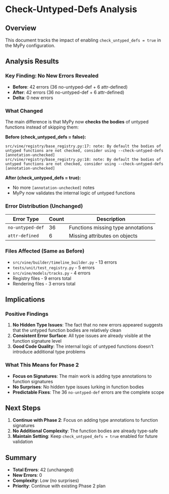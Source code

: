 # Check-Untyped-Defs Analysis

## Overview
This document tracks the impact of enabling `check_untyped_defs = true` in the MyPy configuration.

## Analysis Results

### Key Finding: No New Errors Revealed
- **Before**: 42 errors (36 no-untyped-def + 6 attr-defined)
- **After**: 42 errors (36 no-untyped-def + 6 attr-defined)
- **Delta**: 0 new errors

### What Changed
The main difference is that MyPy now **checks the bodies** of untyped functions instead of skipping them:

**Before (check_untyped_defs = false):**
```
src/vine/registry/base_registry.py:17: note: By default the bodies of untyped functions are not checked, consider using --check-untyped-defs  [annotation-unchecked]
src/vine/registry/base_registry.py:18: note: By default the bodies of untyped functions are not checked, consider using --check-untyped-defs  [annotation-unchecked]
```

**After (check_untyped_defs = true):**
- No more `[annotation-unchecked]` notes
- MyPy now validates the internal logic of untyped functions

### Error Distribution (Unchanged)
| Error Type | Count | Description |
|------------|-------|-------------|
| `no-untyped-def` | 36 | Functions missing type annotations |
| `attr-defined` | 6 | Missing attributes on objects |

### Files Affected (Same as Before)
- `src/vine/builder/timeline_builder.py` - 13 errors
- `tests/unit/test_registry.py` - 5 errors
- `src/vine/models/tracks.py` - 4 errors
- Registry files - 9 errors total
- Rendering files - 3 errors total

## Implications

### Positive Findings
1. **No Hidden Type Issues**: The fact that no new errors appeared suggests that the untyped function bodies are relatively clean
2. **Consistent Error Surface**: All type issues are already visible at the function signature level
3. **Good Code Quality**: The internal logic of untyped functions doesn't introduce additional type problems

### What This Means for Phase 2
- **Focus on Signatures**: The main work is adding type annotations to function signatures
- **No Surprises**: No hidden type issues lurking in function bodies
- **Predictable Fixes**: The 36 `no-untyped-def` errors are the complete scope

## Next Steps
1. **Continue with Phase 2**: Focus on adding type annotations to function signatures
2. **No Additional Complexity**: The function bodies are already type-safe
3. **Maintain Setting**: Keep `check_untyped_defs = true` enabled for future validation

## Summary
- **Total Errors**: 42 (unchanged)
- **New Errors**: 0
- **Complexity**: Low (no surprises)
- **Priority**: Continue with existing Phase 2 plan
